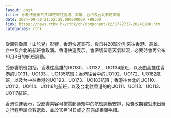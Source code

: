 ```yaml
---
layout: post
title: 香港快運後日共20班來往香港、高雄、台中及台北航班取消
date: 2024-09-30 21:52:28.000000000 +08:00
link: https://news.rthk.hk/rthk/ch/component/k2/1772737-20240930.htm
categories: rthk
---
```


受超強颱風「山陀兒」影響，香港快運宣布，後日共20班分別來往香港、高雄、台中及台北的航班會取消。香港快運表示，會密切留意天氣狀況，必要時會再公布10月3日的航班調動。

受影響航班包括，香港往高雄的UO130、UO132 、UO134航班，以及由高雄往香港的UO131、UO133 、UO135航班；香港往台中的UO192、UO172、UO182航班，以及台中往香港的UO193、UO173、UO183航班；香港往台北的UO110、UO112、UO114、UO116的航班，以及台北往香港的的UO111、UO113、UO113、UO117航班。

香港快運表示，受影響乘客可按電郵通知中的航班調動安排，免費改期或就未出發之行程申請全數退款，並於10月14日或之前完成相關手續。
